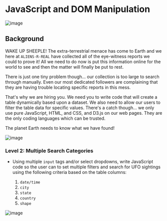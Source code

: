 # JavaScript and DOM Manipulation

![image](https://user-images.githubusercontent.com/69134400/120051851-41ef2e80-bfd7-11eb-9d72-3bac583e48f5.png)


## Background

WAKE UP SHEEPLE! The extra-terrestrial menace has come to Earth and we here at `ALIENS-R-REAL` have collected all of the eye-witness reports we could to prove it! All we need to do now is put this information online for the world to see and then the matter will finally be put to rest.

There is just one tiny problem though... our collection is too large to search through manually. Even our most dedicated followers are complaining that they are having trouble locating specific reports in this mess.

That's why we are hiring you. We need you to write code that will create a table dynamically based upon a dataset. We also need to allow our users to filter the table data for specific values. There's a catch though... we only use pure JavaScript, HTML, and CSS, and D3.js on our web pages. They are the only coding languages which can be trusted.

The planet Earth needs to know what we have found!


![image](https://user-images.githubusercontent.com/69134400/120051882-63e8b100-bfd7-11eb-8b8e-76cebc5e65b3.png)


### Level 2: Multiple Search Categories

* Using multiple `input` tags and/or select dropdowns, write JavaScript code so the user can to set multiple filters and search for UFO sightings using the following criteria based on the table columns:

  1. `date/time`
  2. `city`
  3. `state`
  4. `country`
  5. `shape`

![image](https://user-images.githubusercontent.com/69134400/120052711-6b11be00-bfdb-11eb-9bf5-014f35f1729a.png)

